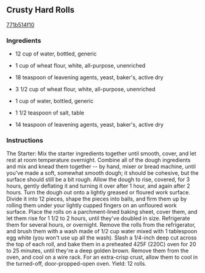 ## Crusty Hard Rolls

[771b514f10](http://www.food.com/recipe/crusty-hard-rolls-395150)

### Ingredients

 - 12 cup of water, bottled, generic

 - 1 cup of wheat flour, white, all-purpose, unenriched

 - 18 teaspoon of leavening agents, yeast, baker's, active dry

 - 3 1/2 cup of wheat flour, white, all-purpose, unenriched

 - 1 cup of water, bottled, generic

 - 1 1/2 teaspoon of salt, table

 - 14 teaspoon of leavening agents, yeast, baker's, active dry

### Instructions

The Starter: Mix the starter ingredients together until smooth, cover, and let rest at room temperature overnight. Combine all of the dough ingredients and mix and knead them together -- by hand, mixer or bread machine, until you've made a soft, somewhat smooth dough; it should be cohesive, but the surface should still be a bit rough. Allow the dough to rise, covered, for 3 hours, gently deflating it and turning it over after 1 hour, and again after 2 hours. Turn the dough out onto a lightly greased or floured work surface. Divide it into 12 pieces, shape the pieces into balls, and firm them up by rolling them under your lightly cupped fingers on an unfloured work surface. Place the rolls on a parchment-lined baking sheet, cover them, and let them rise for 1 1/2 to 2 hours, until they've doubled in size. Refrigerate them for several hours, or overnight. Remove the rolls from the refrigerator, and brush them with a wash made of 1/2 cup water mixed with 1 tablespoon egg white (you won't use up all the wash). Slash a 1/4-inch deep cut across the top of each roll, and bake them in a preheated 425F (220C) oven for 20 to 25 minutes, until they're a deep golden brown. Remove them from the oven, and cool on a wire rack. For an extra-crisp crust, allow them to cool in the turned-off, door-propped-open oven. Yield: 12 rolls.